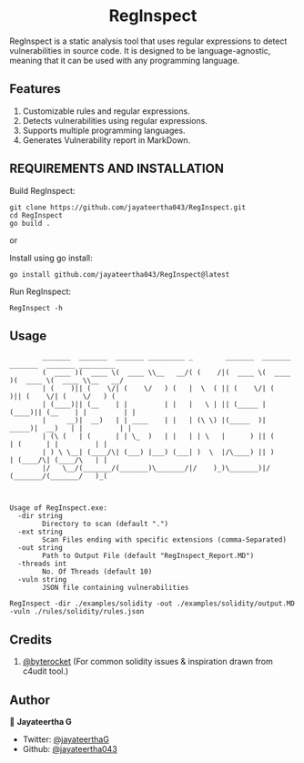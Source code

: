 <h1 align="center">RegInspect</h1>

RegInspect is a static analysis tool that uses regular expressions to detect vulnerabilities in source code. It is designed to be language-agnostic, meaning that it can be used with any programming language.

## Features
1. Customizable rules and regular expressions.
2. Detects vulnerabilities using regular expressions.
3. Supports multiple programming languages.
4. Generates Vulnerability report in MarkDown.


## REQUIREMENTS AND INSTALLATION

Build RegInspect:
```
git clone https://github.com/jayateertha043/RegInspect.git
cd RegInspect
go build .
```

or

Install using go install:

```
go install github.com/jayateertha043/RegInspect@latest
```

Run RegInspect:

```
RegInspect -h
```


## Usage

```
        _______  _______  _______ _________ _        _______  _______  _______  _______ _________
        (  ____ )(  ____ \(  ____ \\__   __/( (    /|(  ____ \(  ____ )(  ____ \(  ____ \\__   __/
        | (    )|| (    \/| (    \/   ) (   |  \  ( || (    \/| (    )|| (    \/| (    \/   ) (
        | (____)|| (__    | |         | |   |   \ | || (_____ | (____)|| (__    | |         | |
        |     __)|  __)   | | ____    | |   | (\ \) |(_____  )|  _____)|  __)   | |         | |
        | (\ (   | (      | | \_  )   | |   | | \   |      ) || (      | (      | |         | |
        | ) \ \__| (____/\| (___) |___) (___| )  \  |/\____) || )      | (____/\| (____/\   | |
        |/   \__/(_______/(_______)\_______/|/    )_)\_______)|/       (_______/(_______/   )_(



Usage of RegInspect.exe:
  -dir string
        Directory to scan (default ".")
  -ext string
        Scan Files ending with specific extensions (comma-Separated)
  -out string
        Path to Output File (default "RegInspect_Report.MD")
  -threads int
        No. Of Threads (default 10)
  -vuln string
        JSON file containing vulnerabilities
```

```
RegInspect -dir ./examples/solidity -out ./examples/solidity/output.MD -vuln ./rules/solidity/rules.json
```


## Credits
1. [@byterocket](https://github.com/byterocket) (For common solidity issues & inspiration drawn from c4udit tool.)


## Author

👤 **Jayateertha G**

* Twitter: [@jayateerthaG](https://twitter.com/jayateerthaG)
* Github: [@jayateertha043](https://github.com/jayateertha043)

